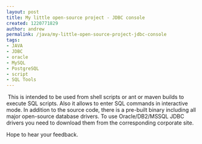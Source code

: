```yaml
---
layout: post
title: My little open-source project - JDBC console
created: 1220771829
author: andrew
permalink: /java/my-little-open-source-project-jdbc-console
tags:
- JAVA
- JDBC
- oracle
- MySQL
- PostgreSQL
- script
- SQL Tools
---
```

<p>&nbsp;This is intended to be used from shell scripts or ant or maven builds to execute SQL scripts. Also it allows to enter SQL commands in interactive mode. In addition to the source code, there is a pre-built binary including all major open-source database drivers. To use Oracle/DB2/MSSQL JDBC drivers you need to download them from the corresponding corporate site.</p><p>Hope to hear your feedback.</p>
